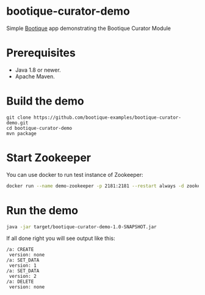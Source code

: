 # bootique-curator-demo

Simple [Bootique](http://bootique.io) app demonstrating the Bootique Curator Module

# Prerequisites
* Java 1.8 or newer.
* Apache Maven.

# Build the demo

```
git clone https://github.com/bootique-examples/bootique-curator-demo.git
cd bootique-curator-demo
mvn package
```

# Start Zookeeper

You can use docker to run test instance of Zookeeper:

```bash
docker run --name demo-zookeeper -p 2181:2181 --restart always -d zookeeper:3.4
```

# Run the demo

```bash
java -jar target/bootique-curator-demo-1.0-SNAPSHOT.jar
```

If all done right you will see output like this:
```
/a: CREATE
 version: none
/a: SET_DATA
 version: 1
/a: SET_DATA
 version: 2
/a: DELETE
 version: none
```

